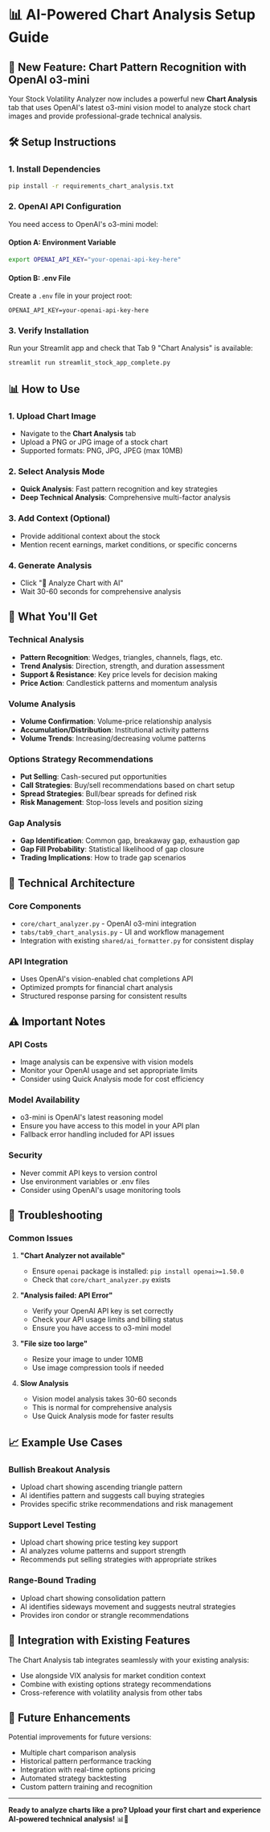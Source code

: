 # 📊 AI-Powered Chart Analysis Setup Guide

## 🚀 New Feature: Chart Pattern Recognition with OpenAI o3-mini

Your Stock Volatility Analyzer now includes a powerful new **Chart Analysis** tab that uses OpenAI's latest o3-mini vision model to analyze stock chart images and provide professional-grade technical analysis.

## 🛠️ Setup Instructions

### 1. Install Dependencies
```bash
pip install -r requirements_chart_analysis.txt
```

### 2. OpenAI API Configuration
You need access to OpenAI's o3-mini model:

#### Option A: Environment Variable
```bash
export OPENAI_API_KEY="your-openai-api-key-here"
```

#### Option B: .env File
Create a `.env` file in your project root:
```
OPENAI_API_KEY=your-openai-api-key-here
```

### 3. Verify Installation
Run your Streamlit app and check that Tab 9 "Chart Analysis" is available:
```bash
streamlit run streamlit_stock_app_complete.py
```

## 📊 How to Use

### 1. Upload Chart Image
- Navigate to the **Chart Analysis** tab
- Upload a PNG or JPG image of a stock chart
- Supported formats: PNG, JPG, JPEG (max 10MB)

### 2. Select Analysis Mode
- **Quick Analysis**: Fast pattern recognition and key strategies
- **Deep Technical Analysis**: Comprehensive multi-factor analysis

### 3. Add Context (Optional)
- Provide additional context about the stock
- Mention recent earnings, market conditions, or specific concerns

### 4. Generate Analysis
- Click "🧠 Analyze Chart with AI"
- Wait 30-60 seconds for comprehensive analysis

## 🎯 What You'll Get

### Technical Analysis
- **Pattern Recognition**: Wedges, triangles, channels, flags, etc.
- **Trend Analysis**: Direction, strength, and duration assessment
- **Support & Resistance**: Key price levels for decision making
- **Price Action**: Candlestick patterns and momentum analysis

### Volume Analysis
- **Volume Confirmation**: Volume-price relationship analysis
- **Accumulation/Distribution**: Institutional activity patterns
- **Volume Trends**: Increasing/decreasing volume patterns

### Options Strategy Recommendations
- **Put Selling**: Cash-secured put opportunities
- **Call Strategies**: Buy/sell recommendations based on chart setup
- **Spread Strategies**: Bull/bear spreads for defined risk
- **Risk Management**: Stop-loss levels and position sizing

### Gap Analysis
- **Gap Identification**: Common gap, breakaway gap, exhaustion gap
- **Gap Fill Probability**: Statistical likelihood of gap closure
- **Trading Implications**: How to trade gap scenarios

## 🔧 Technical Architecture

### Core Components
- `core/chart_analyzer.py` - OpenAI o3-mini integration
- `tabs/tab9_chart_analysis.py` - UI and workflow management
- Integration with existing `shared/ai_formatter.py` for consistent display

### API Integration
- Uses OpenAI's vision-enabled chat completions API
- Optimized prompts for financial chart analysis
- Structured response parsing for consistent results

## ⚠️ Important Notes

### API Costs
- Image analysis can be expensive with vision models
- Monitor your OpenAI usage and set appropriate limits
- Consider using Quick Analysis mode for cost efficiency

### Model Availability
- o3-mini is OpenAI's latest reasoning model
- Ensure you have access to this model in your API plan
- Fallback error handling included for API issues

### Security
- Never commit API keys to version control
- Use environment variables or .env files
- Consider using OpenAI's usage monitoring tools

## 🚨 Troubleshooting

### Common Issues

1. **"Chart Analyzer not available"**
   - Ensure `openai` package is installed: `pip install openai>=1.50.0`
   - Check that `core/chart_analyzer.py` exists

2. **"Analysis failed: API Error"**
   - Verify your OpenAI API key is set correctly
   - Check your API usage limits and billing status
   - Ensure you have access to o3-mini model

3. **"File size too large"**
   - Resize your image to under 10MB
   - Use image compression tools if needed

4. **Slow Analysis**
   - Vision model analysis takes 30-60 seconds
   - This is normal for comprehensive analysis
   - Use Quick Analysis mode for faster results

## 📈 Example Use Cases

### Bullish Breakout Analysis
- Upload chart showing ascending triangle pattern
- AI identifies pattern and suggests call buying strategies
- Provides specific strike recommendations and risk management

### Support Level Testing
- Upload chart showing price testing key support
- AI analyzes volume patterns and support strength
- Recommends put selling strategies with appropriate strikes

### Range-Bound Trading
- Upload chart showing consolidation pattern
- AI identifies sideways movement and suggests neutral strategies
- Provides iron condor or strangle recommendations

## 🔄 Integration with Existing Features

The Chart Analysis tab integrates seamlessly with your existing analysis:
- Use alongside VIX analysis for market condition context
- Combine with existing options strategy recommendations
- Cross-reference with volatility analysis from other tabs

## 🚀 Future Enhancements

Potential improvements for future versions:
- Multiple chart comparison analysis
- Historical pattern performance tracking
- Integration with real-time options pricing
- Automated strategy backtesting
- Custom pattern training and recognition

---

**Ready to analyze charts like a pro? Upload your first chart and experience AI-powered technical analysis!** 📊🤖 